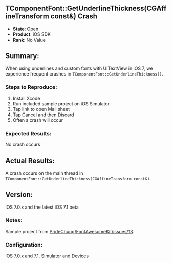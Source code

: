 ## TComponentFont::GetUnderlineThickness(CGAffineTransform const&) Crash

* **State**: Open
* **Product**: iOS SDK
* **Rank**: No Value

## Summary:

When using underlines and custom fonts with UITextView in iOS 7, we experience frequent crashes in `TComponentFont::GetUnderlineThickness()`.

### Steps to Reproduce:

1. Install Xcode
2. Run included sample project on iOS Simulator
3. Tap link to open Mail sheet
4. Tap Cancel and then Discard
5. Often a crash will occur

### Expected Results:

No crash occurs

## Actual Results:

A crash occurs on the main thread in `TComponentFont::GetUnderlineThickness(CGAffineTransform const&)`.
## Version:

iOS 7.0.x and the latest iOS 7.1 beta

### Notes:

Sample project from [PrideChung/FontAwesomeKit/issues/13](https://github.com/PrideChung/FontAwesomeKit/issues/13).

### Configuration:

iOS 7.0.x and 7.1. Simulator and Devices
